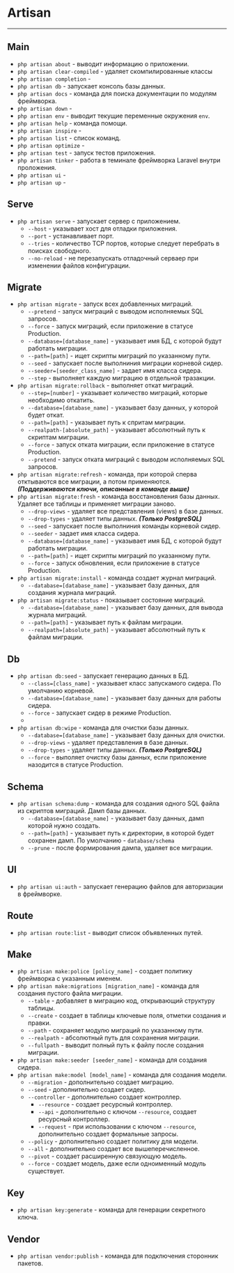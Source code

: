 # Artisan
***
## Main
 - `php artisan about` - выводит информацию о приложении.
 - `php artisan clear-compiled` - удаляет скомпилированные классы
 - `php artisan completion` - 
 - `php artisan db` - запускает консоль базы данных.
 - `php artisan docs` - команда для поиска документации по модулям фреймворка.
 - `php artisan down` - 
 - `php artisan env` - выводит текущие переменные окружения `env`.
 - `php artisan help` - команда помощи.
 - `php artisan inspire` - 
 - `php artisan list` - список команд.
 - `php artisan optimize` - 
 - `php artisan test` - запуск тестов приложения.
 - `php artisan tinker` - работа в теминале фреймворка Laravel внутри проложения.
 - `php artisan ui` - 
 - `php artisan up` - 

## Serve
- `php artisan serve` - запускает сервер с приложением.
	- `--host` - указывает хост для отладки приложения.
	- `--port` - устанавливает порт.
	- `--tries` - количество TCP портов, которые следует перебрать в поисках свободного.
	- `--no-reload` - не перезапускать отладочный серваер при изменении файлов конфигурации.
## Migrate
- `php artisan migrate` - запуск всех добавленных миграций.
	- `--pretend` - запуск миграций с выводом исполняемых SQL запросов.
	- `--force` - запуск миграций, если приложение в статусе Production.
	- `--database=[database_name]` - указывает имя БД, с которой будут работать миграции.
	- `--path=[path]` - ищет скрипты миграций по указанному пути.
	- `--seed` - запускает после выполниния миграции корневой сидер.
	- `--seeder=[seeder_class_name]` - задает имя класса сидера.
	- `--step` - выполняет каждую миграцию в отдельной тразакции.
- `php artisan migrate:rollback` - выполняет откат миграций.
	- `--step=[number]` - указывает количество миграций, которые необходимо откатить.
	- `--database=[database_name]` - указывает базу данных, у которой будет откат.
	- `--path=[path]` - указывает путь к спритам миграции.
	- `--realpath-[absolute_path]` - указывает абсолютный путь к скриптам миграции.
	- `--force` - запуск отката миграции, если приложение в статусе Production.
	- `--pretend` - запуск отката миграций с выводом исполняемых SQL запросов.
- `php artisan migrate:refresh` - команда, при которой сперва отктываются все миграции, а потом применяются. _**(Поддерживаются ключи, описанные в команде выше)**_
- `php artisan migrate:fresh` - команда восстановления базы данных. Удаляет все таблицы и применяет миграции заново.
	- `--drop-views` - удаляет все представления (views) в базе данных.
	- `--drop-types` - удаляет типы данных. _**(Только PostgreSQL)**_
	- `--seed` - запускает после выполниния команды корневой сидер.
	- `--seeder` - задает имя класса сидера.
	- `--database=[database_name]` - указывает имя БД, с которой будут работать миграции.
	- `--path=[path]` - ищет скрипты миграций по указанному пути.
	- `--force` - запуск обновления, если приложение в статусе Production.
- `php artisan migrate:install` - команда создает журнал миграций.
	- `--database=[database_name]` - указывает базу данных, для создания журнала миграций.
- `php artisan migrate:status` - показывает состояние миграций.
	- `--database=[database_name]` - указывает базу данных, для вывода журнала миграций.
	- `--path=[path]` - указывает путь к файлам миграции.
	- `--realpath=[absolute_path]` - указывает абсолютный путь к файлам миграции.
## Db
- `php artisan db:seed` - запускает генерацию данных в БД.
	- `--class=[class_name]` - указывает класс запускамого сидера. По умолчанию корневой.
	- `--database=[database_name]` - указывает базу данных для работы сидера.
	- `--force` - запускает сидер в режиме Production.
	- 
- `php artisan db:wipe` - команда для очистки базы данных.
	- `--database=[database_name]` - указывает базу данных для очистки.
	- `--drop-views` - удаляет представления в базе данных.
	- `--drop-types` - удаляет типы данных. _**(Только PostgreSQL)**_
	- `--force` - выполяет очистку базы данных, если приложение назодится в статусе Production.
## Schema
- `php artisan schema:dump` - команда для создания одного SQL файла из скриптов миграций. Дамп базы данных.
	- `--database=[database_name]` - указывает базу данных, дамп которой нужно создать.
	- `--path=[path]` - указывает путь к директории, в которой будет сохранен дамп. По умолчанию - `database/schema`
	- `--prune` - после формирования дампа, удаляет все миграции.
## UI
- `php artisan ui:auth` - запускает генерацию файлов для авторизации в фреймворке.
## Route
- `php artisan route:list` - выводит список объявленных путей.
## Make
- `php artisan make:police [policy_name]` - создает политику фреймворка с указанным именем.
- `php artisan make:migrations [migration_name]` - команда для создания пустого файла миграции.
	- `--table` - добавляет в миграцию код, открывающий структуру таблицы.
	- `--create` - создает в таблицы ключевые поля, отметки создания и правки.
	- `--path` - сохраняет модулю миграций по указанному пути.
	- `--realpath` - абсолютный путь для сохранения миграции.
	- `--fullpath` - выводит полный путь к файлу после создания миграции.
- `php artisan make:seeder [seeder_name]` - команда для создания сидера.
- `php artisan make:model [model_name]` - команда для создания модели.
	- `--migration` - дополнительно создает миграцию.
	- `--seed` - дополнительно создает сидер.
	- `--controller` - дополнительно создает контроллер.
		- `--resource` - создает ресурсный контроллер.
		- `--api` - дополнительно с ключом `--resource`, создает ресурсный контроллер.
		- `--request` - при использовании с ключом `--resource`, дополнительно создает формальные запросы.
	- `--policy` - дополнительно создает политику для модели.
	- `--all` - дополнительно создает все вышеперечисленное.
	- `--pivot` - создает расширенную связующую модель.
	- `--force` - создает модель, даже если одноименный модуль существует.
## Key
- `php artisan key:generate` - команда для генерации секретного ключа.
## Vendor
- `php artisan vendor:publish` - команда для подключения сторонник пакетов.